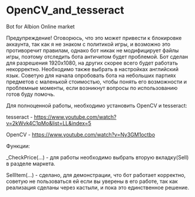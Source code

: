 # OpenCV_and_tesseract
Bot for Albion Online market

Предупреждение!
Оговорюсь, что это может привести к блокировке аккаунта, так как я не знаком с политикой игры, и возможно это противоречит правилам, 
однако бот никак не модифицирует файлы игры, поэтому отследить бота античитом будет проблемой. Бот сделан для разрешения 1920х1080, 
на других скорее всего будет работать некорректно. Необходимо также выбрать в настройках английский язык. Советую для начала опробовать бота на небольших партиях предметов с маленькой стоимостью, чтобы понять его возможности и проблемные моменты, если возникнут вопросы по использованию готов буду помочь.

Для полноценной работы, необходимо установить OpenCV и tesseract:

tesseract - https://www.youtube.com/watch?v=2kWvk4C1pMo&list=LL&index=5

OpenCV - https://www.youtube.com/watch?v=Ny3GM1octbo

Функции:

_CheckPrice(...) - для работы необходимо выбрать вторую вкладку(Sell) в разделе маркета.

SellItem(...) - сделано, для демонстрации, что бот работает корректно, советую не пользоваться ей если вы уверены в его работе, так как реализация сделаны через кастыли,
и пока это единственное решение.



